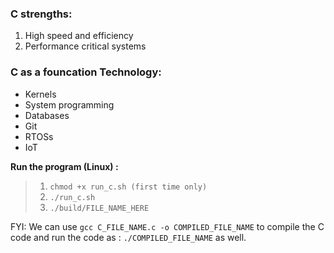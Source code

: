 ### C strengths:

1. High speed and efficiency
2. Performance critical systems

### C as a founcation Technology:

- Kernels
- System programming
- Databases
- Git
- RTOSs
- IoT

**Run the program (Linux) :**

> 1. `chmod +x run_c.sh (first time only)`
> 2. `./run_c.sh `
> 3. `./build/FILE_NAME_HERE`

FYI: We can use `gcc C_FILE_NAME.c -o COMPILED_FILE_NAME` to compile the C code and run the code as : `./COMPILED_FILE_NAME` as well.
